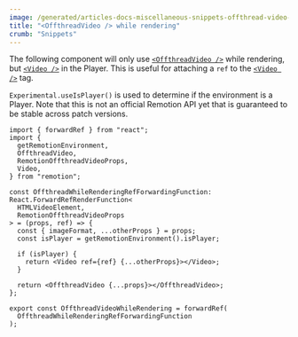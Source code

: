 ```yaml
---
image: /generated/articles-docs-miscellaneous-snippets-offthread-video-while-rendering.png
title: "<OffthreadVideo /> while rendering"
crumb: "Snippets"
---
```


The following component will only use [`<OffthreadVideo />`](/docs/offthreadvideo) while rendering, but [`<Video />`](/docs/video) in the Player.
This is useful for attaching a `ref` to the [`<Video />`](/docs/video) tag.

`Experimental.useIsPlayer()` is used to determine if the environment is a Player. Note that this is not an official Remotion API yet that is guaranteed to be stable across patch versions.

```tsx twoslash
import { forwardRef } from "react";
import {
  getRemotionEnvironment,
  OffthreadVideo,
  RemotionOffthreadVideoProps,
  Video,
} from "remotion";

const OffthreadWhileRenderingRefForwardingFunction: React.ForwardRefRenderFunction<
  HTMLVideoElement,
  RemotionOffthreadVideoProps
> = (props, ref) => {
  const { imageFormat, ...otherProps } = props;
  const isPlayer = getRemotionEnvironment().isPlayer;

  if (isPlayer) {
    return <Video ref={ref} {...otherProps}></Video>;
  }

  return <OffthreadVideo {...props}></OffthreadVideo>;
};

export const OffthreadVideoWhileRendering = forwardRef(
  OffthreadWhileRenderingRefForwardingFunction
);
```
